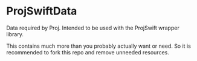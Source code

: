 # ProjSwiftData
Data required by Proj. Intended to be used with the ProjSwift wrapper library.

This contains much more than you probably actually want or need. So it is recommended to fork this repo and remove unneeded resources.